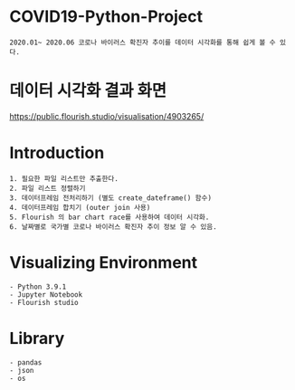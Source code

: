 # COVID19-Python-Project
```
2020.01~ 2020.06 코로나 바이러스 확진자 추이를 데이터 시각화를 통해 쉽게 볼 수 있다.
```



# 데이터 시각화 결과 화면

https://public.flourish.studio/visualisation/4903265/


# Introduction
```
1. 필요한 파일 리스트만 추출한다.
2. 파일 리스트 정렬하기
3. 데이터프레임 전처리하기 (별도 create_dateframe() 함수)
4. 데이터프레임 합치기 (outer join 사용)
5. Flourish 의 bar chart race를 사용하여 데이터 시각화.
6. 날짜별로 국가별 코로나 바이러스 확진자 추이 정보 알 수 있음.
```

# Visualizing Environment
```
- Python 3.9.1
- Jupyter Notebook
- Flourish studio
```

# Library
```
- pandas
- json
- os
```

